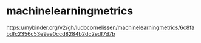# machinelearningmetrics

https://mybinder.org/v2/gh/ludocornelissen/machinelearningmetrics/6c8fabdfc2356c53e9ae0ccd8284b2dc2edf7d7b
